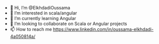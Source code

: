 - 👋 Hi, I’m @ElkhdadiOussama
- 👀 I’m interested in scala/angular
- 🌱 I’m currently learning Angular
- 💞️ I’m looking to collaborate on Scala or Angular projects
- 📫 How to reach me https://www.linkedin.com/in/oussama-elkhdadi-4a050814a/

<!---
ElkhdadiOussama/ElkhdadiOussama is a ✨ special ✨ repository because its `README.md` (this file) appears on your GitHub profile.
You can click the Preview link to take a look at your changes.
--->
